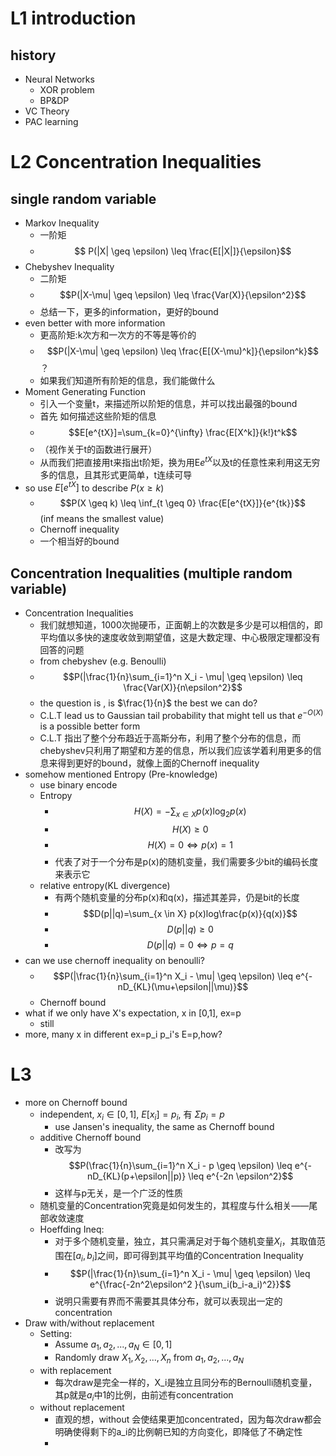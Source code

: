 # L1 introduction
## history
- Neural Networks
  - XOR problem
  - BP&DP
- VC Theory
- PAC learning

# L2 Concentration Inequalities
## single random variable
- Markov Inequality
  - 一阶矩
  - $$ P(|X| \geq \epsilon) \leq \frac{E[|X|]}{\epsilon}$$
- Chebyshev Inequality
  - 二阶矩  
  - $$P(|X-\mu| \geq \epsilon) \leq \frac{Var(X)}{\epsilon^2}$$
  - 总结一下，更多的information，更好的bound
- even better with more information
  - 更高阶矩:k次方和一次方的不等是等价的
  - $$P(|X-\mu| \geq \epsilon) \leq \frac{E[(X-\mu)^k]}{\epsilon^k}$$？
  - 如果我们知道所有阶矩的信息，我们能做什么
- Moment Generating Function
  - 引入一个变量t，来描述所以阶矩的信息，并可以找出最强的bound
  - 首先 如何描述这些阶矩的信息
  - $$E[e^{tX}]=\sum_{k=0}^{\infty} \frac{E[X^k]}{k!}t^k$$
  - （视作关于t的函数进行展开）
  - 从而我们把直接用t来指出t阶矩，换为用E$e^{tX}$以及t的任意性来利用这无穷多的信息，且其形式更简单，t连续可导
- so use $E[e^{tX}]$ to describe $P(x \geq k )$
  - $$P(X \geq k) \leq \inf_{t \geq 0} \frac{E[e^{tX}]}{e^{tk}}$$ (inf means the smallest value)
  - Chernoff inequality
  - 一个相当好的bound
## Concentration Inequalities (multiple random variable)
- Concentration Inequalities
  - 我们就想知道，1000次抛硬币，正面朝上的次数是多少是可以相信的，即平均值以多快的速度收敛到期望值，这是大数定理、中心极限定理都没有回答的问题
  - from chebyshev (e.g. Benoulli)
  - $$P(|\frac{1}{n}\sum_{i=1}^n X_i - \mu| \geq \epsilon) \leq \frac{Var(X)}{n\epsilon^2}$$
  - the question is , is $\frac{1}{n}$ the best we can do?
  - C.L.T lead us to Gaussian tail probability that might tell us that $e^{-O(X)}$ is a possible better form
  - C.L.T 指出了整个分布趋近于高斯分布，利用了整个分布的信息，而chebyshev只利用了期望和方差的信息，所以我们应该学着利用更多的信息来得到更好的bound，就像上面的Chernoff inequality
- somehow mentioned Entropy (Pre-knowledge)
  - use binary encode
  - Entropy
    - $$H(X)=-\sum_{x \in X} p(x) \log_{2}{p(x)}$$
    - $$H(X) \geq 0$$
    - $$H(X)=0 \iff p(x)=1$$
    - 代表了对于一个分布是p(x)的随机变量，我们需要多少bit的编码长度来表示它
  - relative entropy(KL divergence)
    - 有两个随机变量的分布p(x)和q(x)，描述其差异，仍是bit的长度
    - $$D(p||q)=\sum_{x \in X} p(x)log\frac{p(x)}{q(x)}$$
    - $$D(p||q) \geq 0$$
    - $$D(p||q)=0 \iff p=q$$
- can we use chernoff inequality on benoulli?
  - $$P(|\frac{1}{n}\sum_{i=1}^n X_i - \mu| \geq \epsilon) \leq e^{-nD_{KL}(\mu+\epsilon||\mu)}$$
  - Chernoff bound
- what if we only have X's expectation, x in [0,1], ex=p
  - still
- more, many x in different ex=p_i p_i's E=p,how?

# L3
- more on Chernoff bound
  - independent, $x_i \in [0,1]$, $E[x_i]=p_i$, 有 $\Sigma p_i=p$
    - use Jansen's inequality, the same as Chernoff bound
  - additive Chernoff bound
    - 改写为 $$P(\frac{1}{n}\sum_{i=1}^n X_i - p \geq \epsilon) \leq e^{-nD_{KL}(p+\epsilon||p)} \leq e^{-2n \epsilon^2}$$
    - 这样与p无关，是一个广泛的性质
  - 随机变量的Concentration究竟是如何发生的，其程度与什么相关——尾部收敛速度
  - Hoeffding Ineq:
    - 对于多个随机变量，独立，其只需满足对于每个随机变量$X_i$，其取值范围在$[a_i,b_i]$之间，即可得到其平均值的Concentration Inequality
    - $$P(|\frac{1}{n}\sum_{i=1}^n X_i - \mu| \geq \epsilon) \leq e^{\frac{-2n^2\epsilon^2 }{\sum_i(b_i-a_i)^2}}$$
    - 说明只需要有界而不需要其具体分布，就可以表现出一定的concentration
- Draw with/without replacement
  - Setting:
    - Assume $a_1,a_2,...,a_N \in [0,1]$
    - Randomly draw $X_1,X_2,...,X_n$ from $a_1,a_2,...,a_N$
  - with replacement  
    - 每次draw是完全一样的，X_i是独立且同分布的Bernoulli随机变量，其p就是$a_i$中1的比例，由前述有concentration
  - without replacement
    - 直观的想，without 会使结果更加concentrated，因为每次draw都会明确使得剩下的a_i的比例朝已知的方向变化，即降低了不确定性
    - 